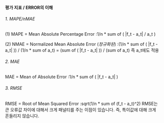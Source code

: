 #### 평가 지표 / ERROR의 이해
###### 1. MAPE/nMAE              
(1) MAPE = Mean Absolute Percentage Error
:1/n * sum of ( |f_t - a_t| / a_t )

(2) NMAE = Normalized Mean Absolute Error (*정규화된*)
:(1/n * sum of ( |f_t - a_t| )) / (1/n * sum of a_t)
= (sum of ( |f_t - a_t| )) / (sum of a_t)
즉 a_t에도 적용

###### 2. MAE 
MAE = Mean of Absolute Error
:1/n * sum of ( |f_t - a_t| )

###### 3. RMSE
RMSE = Root of Mean Squared Error
:sqrt(1/n * sum of (f_t - a_t)^2)
RMSE는 큰 오류값 차이에 대해서 크게 패널티를 주는 이점이 있습니다.
즉, 특이값에 대해 크게 흔들리지 않습니다. 

